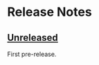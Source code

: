 # Release Notes

## [Unreleased](https://github.com/laravel/folio/compare/v1.0.0-beta.1...master)

First pre-release.
